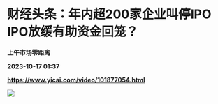 # 财经头条：年内超200家企业叫停IPO IPO放缓有助资金回笼？
**上午市场零距离**

**2023-10-17 01:37**

**https://www.yicai.com/video/101877054.html**

![](http://imgcdn.yicai.com/vms-new/2023/10/1e7598ec-1d99-4b4e-9f4e-cc3e8ac0f04c.png)